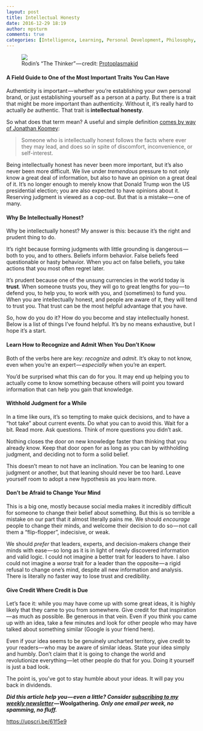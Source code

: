 ```yaml
---
layout: post
title: Intellectual Honesty
date: 2016-12-29 18:19
author: mpsturm
comments: true
categories: [Intelligence, Learning, Personal Development, Philosophy, Politics, Uncategorized]
---
```



<figure class="wp-caption">

<img src="https://mikesturmblog.files.wordpress.com/2016/12/49bd7-0ghyjvvdeaakttydu.jpg">

<figcaption class="wp-caption-text">Rodin’s “The Thinker” — credit: <a href="https://commons.wikimedia.org/wiki/User:ProtoplasmaKid" target="_blank">Protoplasmakid</a></figcaption></figure>

<h4>A Field Guide to One of the Most Important Traits You Can Have</h4>
<p>Authenticity is important — whether you’re establishing your own personal brand, or just establishing yourself as a person at a party. But there is a trait that might be more important than authenticity. Without it, it’s really hard to actually <em>be</em> authentic. That trait is<strong> intellectual honesty</strong>.</p>
<p>So what does that term mean? A useful and simple definition <a href="http://www.koomey.com/post/25385125958" target="_blank">comes by way of Jonathan Koomey</a>:</p>
<blockquote>Someone who is intellectually honest follows the facts where ever they may lead, and does so in spite of discomfort, inconvenience, or self-interest.</blockquote>
<p>Being intellectually honest has never been more important, but it’s also never been more difficult. We live under <em>tremendous </em>pressure to not only know a great deal of information, but also to have an opinion on a great deal of it. It’s no longer enough to merely know that Donald Trump won the US presidential election; you are also expected to have opinions about it. Reserving judgment is viewed as a cop-out. But that is a mistake — one of many.</p>
<h4>Why Be Intellectually Honest?</h4>
<p>Why be intellectually honest? My answer is this: because it’s the right and prudent thing to do.</p>
<p>It’s right because forming judgments with little grounding is dangerous — both to you, and to others. Beliefs inform behavior. False beliefs feed questionable or hasty behavior. When you act on false beliefs, you take actions that you most often regret later.</p>
<p>It’s prudent because one of the unsung currencies in the world today is <strong>trust</strong>. When someone trusts you, they will go to great lengths for you — to defend you, to help you, to work with you, and (sometimes) to fund you. When you are intellectually honest, and people are aware of it, they will tend to trust you. That trust can be the most helpful advantage that you have.</p>
<p>So, how do you do it? How do you become and stay intellectually honest. Below is a list of things I’ve found helpful. It’s by no means exhaustive, but I hope it’s a start.</p>
<h4>Learn How to Recognize and Admit When You Don’t Know</h4>
<p>Both of the verbs here are key: <em>recognize</em> and <em>admit</em>. It’s okay to not know, even when you’re an expert — <em>especially </em>when you’re an expert.</p>
<p>You’d be surprised what this can do for you. It may end up helping you to actually come to know something because others will point you toward information that can help you gain that knowledge.</p>
<h4>Withhold Judgment for a While</h4>
<p>In a time like ours, it’s so tempting to make quick decisions, and to have a “hot take” about current events. Do what you can to avoid this. Wait for a bit. Read more. Ask questions. Think of more questions you didn’t ask.</p>
<p>Nothing closes the door on new knowledge faster than thinking that you already know. Keep that door open for as long as you can by withholding judgment, and deciding not to form a solid belief.</p>
<p>This doesn’t mean to not have an inclination. You can be leaning to one judgment or another, but that leaning should never be too hard. Leave yourself room to adopt a new hypothesis as you learn more.</p>
<h4>Don’t be Afraid to Change Your Mind</h4>
<p>This is a big one, mostly because social media makes it incredibly difficult for someone to change their belief about something. But this is so terrible a mistake on our part that it almost literally pains me. We should <em>encourage </em>people to change their minds, and welcome their decision to do so — not call them a “flip-flopper”, indecisive, or weak.</p>
<p>We should <em>prefer</em> that leaders, experts, and decision-makers change their minds with ease — so long as it is in light of newly discovered information and valid logic. I could not imagine a better trait for leaders to have. I also could not imagine a <em>worse</em> trait for a leader than the opposite — a rigid refusal to change one’s mind, despite all new information and analysis. There is literally no faster way to lose trust and credibility.</p>
<h4>Give Credit Where Credit is Due</h4>
<p>Let’s face it: while you may have come up with some great ideas, it is highly likely that they came to you from somewhere. Give credit for that inspiration — as much as possible. Be generous in that vein. Even if you think you came up with an idea, take a few minutes and look for other people who may have talked about something similar (Google is your friend here).</p>
<p>Even if your idea seems to be genuinely uncharted territory, give credit to your readers — who may be aware of similar ideas. State your idea simply and humbly. Don’t claim that it is going to change the world and revolutionize everything — let other people do that for you. Doing it yourself is just a bad look.</p>
<p>The point is, you’ve got to stay humble about your ideas. It will pay you back in dividends.</p>
<p><strong><em>Did this article help you — even a little? Consider </em></strong><a href="http://tinyletter.com/mike_sturm" target="_blank"><strong><em>subscribing to my weekly newsletter</em></strong></a><strong><em> — </em>Woolgathering<em>. Only one email per week, no spamming, no fluff.</em></strong></p>
<a href="https://upscri.be/61f5e9">https://upscri.be/61f5e9</a>


